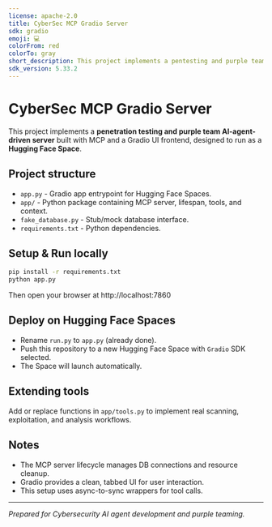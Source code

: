 ```yaml
---
license: apache-2.0
title: CyberSec MCP Gradio Server
sdk: gradio
emoji: 💻
colorFrom: red
colorTo: gray
short_description: This project implements a pentesting and purple team server
sdk_version: 5.33.2
---
```


# CyberSec MCP Gradio Server

This project implements a **penetration testing and purple team AI-agent-driven server** built with MCP and a Gradio UI frontend, designed to run as a **Hugging Face Space**.

## Project structure

- `app.py` - Gradio app entrypoint for Hugging Face Spaces.
- `app/` - Python package containing MCP server, lifespan, tools, and context.
- `fake_database.py` - Stub/mock database interface.
- `requirements.txt` - Python dependencies.

## Setup & Run locally

```bash
pip install -r requirements.txt
python app.py
```

Then open your browser at http://localhost:7860

## Deploy on Hugging Face Spaces

- Rename `run.py` to `app.py` (already done).
- Push this repository to a new Hugging Face Space with `Gradio` SDK selected.
- The Space will launch automatically.

## Extending tools

Add or replace functions in `app/tools.py` to implement real scanning, exploitation, and analysis workflows.

## Notes

- The MCP server lifecycle manages DB connections and resource cleanup.
- Gradio provides a clean, tabbed UI for user interaction.
- This setup uses async-to-sync wrappers for tool calls.

---

*Prepared for Cybersecurity AI agent development and purple teaming.*